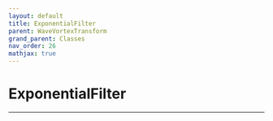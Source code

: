 ```yaml
---
layout: default
title: ExponentialFilter
parent: WaveVortexTransform
grand_parent: Classes
nav_order: 26
mathjax: true
---
```


#  ExponentialFilter




---

